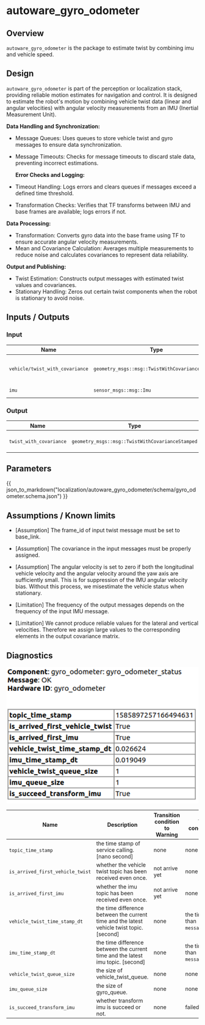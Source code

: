 # autoware_gyro_odometer

## Overview

`autoware_gyro_odometer` is the package to estimate twist by combining imu and vehicle speed.

## Design

`autoware_gyro_odometer` is part of the perception or localization stack, providing reliable motion estimates for navigation and control. It is designed to estimate the robot's motion by combining vehicle twist data (linear and angular velocities) with angular velocity measurements from an IMU (Inertial Measurement Unit).

**Data Handling and Synchronization:**

- Message Queues: Uses queues to store vehicle twist and gyro messages to ensure data synchronization.
- Message Timeouts: Checks for message timeouts to discard stale data, preventing incorrect estimations.

  **Error Checks and Logging:**

- Timeout Handling: Logs errors and clears queues if messages exceed a defined time threshold.
- Transformation Checks: Verifies that TF transforms between IMU and base frames are available; logs errors if not.

**Data Processing:**

- Transformation: Converts gyro data into the base frame using TF to ensure accurate angular velocity measurements.
- Mean and Covariance Calculation: Averages multiple measurements to reduce noise and calculates covariances to represent data reliability.

**Output and Publishing:**

- Twist Estimation: Constructs output messages with estimated twist values and covariances.
- Stationary Handling: Zeros out certain twist components when the robot is stationary to avoid noise.

## Inputs / Outputs

### Input

| Name                            | Type                                             | Description                        |
| ------------------------------- | ------------------------------------------------ | ---------------------------------- |
| `vehicle/twist_with_covariance` | `geometry_msgs::msg::TwistWithCovarianceStamped` | twist with covariance from vehicle |
| `imu`                           | `sensor_msgs::msg::Imu`                          | imu from sensor                    |

### Output

| Name                    | Type                                             | Description                     |
| ----------------------- | ------------------------------------------------ | ------------------------------- |
| `twist_with_covariance` | `geometry_msgs::msg::TwistWithCovarianceStamped` | estimated twist with covariance |

## Parameters

{{ json_to_markdown("localization/autoware_gyro_odometer/schema/gyro_odometer.schema.json") }}

## Assumptions / Known limits

- [Assumption] The frame_id of input twist message must be set to base_link.

- [Assumption] The covariance in the input messages must be properly assigned.

- [Assumption] The angular velocity is set to zero if both the longitudinal vehicle velocity and the angular velocity around the yaw axis are sufficiently small. This is for suppression of the IMU angular velocity bias. Without this process, we misestimate the vehicle status when stationary.

- [Limitation] The frequency of the output messages depends on the frequency of the input IMU message.

- [Limitation] We cannot produce reliable values for the lateral and vertical velocities. Therefore we assign large values to the corresponding elements in the output covariance matrix.

## Diagnostics

<img src="./media/diagnostic.png" alt="drawing" width="600"/>

| Name                             | Description                                                                               | Transition condition to Warning | Transition condition to Error                     |
| -------------------------------- | ----------------------------------------------------------------------------------------- | ------------------------------- | ------------------------------------------------- |
| `topic_time_stamp`               | the time stamp of service calling. [nano second]                                          | none                            | none                                              |
| `is_arrived_first_vehicle_twist` | whether the vehicle twist topic has been received even once.                              | not arrive yet                  | none                                              |
| `is_arrived_first_imu`           | whether the imu topic has been received even once.                                        | not arrive yet                  | none                                              |
| `vehicle_twist_time_stamp_dt`    | the time difference between the current time and the latest vehicle twist topic. [second] | none                            | the time is **longer** than `message_timeout_sec` |
| `imu_time_stamp_dt`              | the time difference between the current time and the latest imu topic. [second]           | none                            | the time is **longer** than `message_timeout_sec` |
| `vehicle_twist_queue_size`       | the size of vehicle_twist_queue.                                                          | none                            | none                                              |
| `imu_queue_size`                 | the size of gyro_queue.                                                                   | none                            | none                                              |
| `is_succeed_transform_imu`       | whether transform imu is succeed or not.                                                  | none                            | failed                                            |
